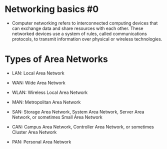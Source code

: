 # Networking basics #0
- Computer networking refers to interconnected computing devices that can exchange data and share resources with each other. These networked devices use a system of rules, called communications protocols, to transmit information over physical or wireless technologies.

# Types of Area Networks

- LAN: Local Area Network

- WAN: Wide Area Network

- WLAN: Wireless Local Area Network

- MAN: Metropolitan Area Network

- SAN: Storage Area Network, System Area Network, Server Area Network, or sometimes Small Area Network

- CAN: Campus Area Network, Controller Area Network, or sometimes Cluster Area Network

- PAN: Personal Area Network
